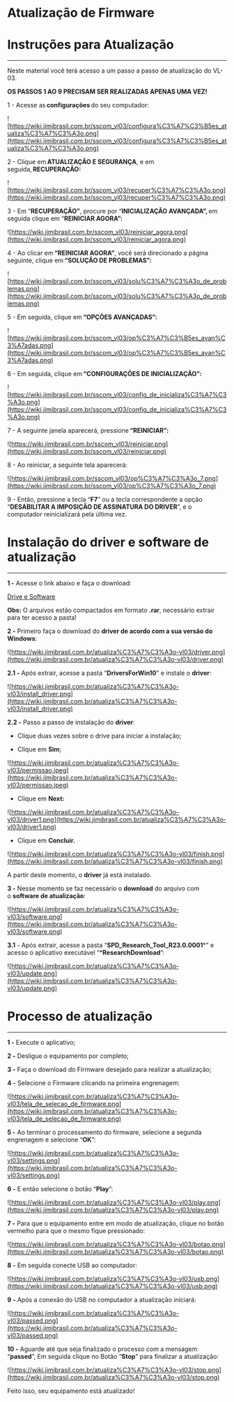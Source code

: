 # Atualização de Firmware

# Instruções para Atualização

---

Neste material você terá acesso a um passo a passo de atualização do VL-03.

**OS PASSOS 1 AO 9 PRECISAM SER REALIZADAS APENAS UMA VEZ!**

1 - Acesse as **configurações** do seu computador:

![https://wiki.jimibrasil.com.br/sscom_vl03/configura%C3%A7%C3%B5es_atualiza%C3%A7%C3%A3o.png](https://wiki.jimibrasil.com.br/sscom_vl03/configura%C3%A7%C3%B5es_atualiza%C3%A7%C3%A3o.png)

2 - Clique em **ATUALIZAÇÃO E SEGURANÇA**, e em seguida, **RECUPERAÇÃO:**

![https://wiki.jimibrasil.com.br/sscom_vl03/recuper%C3%A7%C3%A3o.png](https://wiki.jimibrasil.com.br/sscom_vl03/recuper%C3%A7%C3%A3o.png)

3 - Em “**RECUPERAÇÃO”**, procure por “**INICIALIZAÇÃO AVANÇADA”,** em seguida clique em “**REINICIAR AGORA”:**

![https://wiki.jimibrasil.com.br/sscom_vl03/reiniciar_agora.png](https://wiki.jimibrasil.com.br/sscom_vl03/reiniciar_agora.png)

4 - Ao clicar em **“REINICIAR AGORA”**, você será direcionado a página seguinte, clique em **“SOLUÇÃO DE PROBLEMAS”:**

![https://wiki.jimibrasil.com.br/sscom_vl03/solu%C3%A7%C3%A3o_de_problemas.png](https://wiki.jimibrasil.com.br/sscom_vl03/solu%C3%A7%C3%A3o_de_problemas.png)

5 - Em seguida, clique em **“OPÇÕES AVANÇADAS”:**

![https://wiki.jimibrasil.com.br/sscom_vl03/op%C3%A7%C3%B5es_avan%C3%A7adas.png](https://wiki.jimibrasil.com.br/sscom_vl03/op%C3%A7%C3%B5es_avan%C3%A7adas.png)

6 - Em seguida, clique em **“CONFIGURAÇÕES DE INICIALIZAÇÃO”:**

![https://wiki.jimibrasil.com.br/sscom_vl03/config_de_inicializa%C3%A7%C3%A3o.png](https://wiki.jimibrasil.com.br/sscom_vl03/config_de_inicializa%C3%A7%C3%A3o.png)

7 - A seguinte janela aparecerá, pressione **“REINICIAR”:**

![https://wiki.jimibrasil.com.br/sscom_vl03/reiniciar.png](https://wiki.jimibrasil.com.br/sscom_vl03/reiniciar.png)

8 - Ao reiniciar, a seguinte tela aparecerá:

![https://wiki.jimibrasil.com.br/sscom_vl03/op%C3%A7%C3%A3o_7.png](https://wiki.jimibrasil.com.br/sscom_vl03/op%C3%A7%C3%A3o_7.png)

9 - Então, pressione a tecla “**F7**” ou a tecla correspondente a opção “**DESABILITAR A IMPOSIÇÃO DE ASSINATURA DO DRIVER**”, e o computador reinicializará pela última vez.

# Instalação do driver e software de atualização

---

**1 -** Acesse o link abaixo e faça o download:

[Drive e Software](https://newtectelemetria-my.sharepoint.com/:f:/g/personal/lucimar_newtectelemetria_com_br/EtDBnnnHRhlArc_xGtXFAHoBdEQ8qDubs2xMO5IAeqCuaA?e=UpIvsY)

**Obs:** O arquivos estão compactados em formato **.rar**, necessário extrair para ter acesso a pasta!

**2 -** Primeiro faça o download do **driver de acordo com a sua versão do Windows**:

![https://wiki.jimibrasil.com.br/atualiza%C3%A7%C3%A3o-vl03/driver.png](https://wiki.jimibrasil.com.br/atualiza%C3%A7%C3%A3o-vl03/driver.png)

**2.1 -** Após extrair, acesse a pasta “**DriversForWin10**” e instale o **driver**:

![https://wiki.jimibrasil.com.br/atualiza%C3%A7%C3%A3o-vl03/install_driver.png](https://wiki.jimibrasil.com.br/atualiza%C3%A7%C3%A3o-vl03/install_driver.png)

**2.2 -** Passo a passo de instalação do **driver**:

- Clique duas vezes sobre o drive para iniciar a instalação;

- Clique em **Sim**;

![https://wiki.jimibrasil.com.br/atualiza%C3%A7%C3%A3o-vl03/permissao.jpeg](https://wiki.jimibrasil.com.br/atualiza%C3%A7%C3%A3o-vl03/permissao.jpeg)

- Clique em **Next:**

![https://wiki.jimibrasil.com.br/atualiza%C3%A7%C3%A3o-vl03/driver1.png](https://wiki.jimibrasil.com.br/atualiza%C3%A7%C3%A3o-vl03/driver1.png)

- Clique em **Concluir.**

![https://wiki.jimibrasil.com.br/atualiza%C3%A7%C3%A3o-vl03/finish.png](https://wiki.jimibrasil.com.br/atualiza%C3%A7%C3%A3o-vl03/finish.png)

A partir deste momento, o **driver** já está instalado.

**3 -** Nesse momento se faz necessário o **download** do arquivo com o **software de atualização**:

![https://wiki.jimibrasil.com.br/atualiza%C3%A7%C3%A3o-vl03/software.png](https://wiki.jimibrasil.com.br/atualiza%C3%A7%C3%A3o-vl03/software.png)

**3.1** - Após extrair, acesse a pasta “**SPD_Research_Tool_R23.0.0001***” e acesso o aplicativo executável “***ResearchDownload**”:

![https://wiki.jimibrasil.com.br/atualiza%C3%A7%C3%A3o-vl03/update.png](https://wiki.jimibrasil.com.br/atualiza%C3%A7%C3%A3o-vl03/update.png)

# Processo de atualização

---

**1 -** Execute o aplicativo;

**2 -** Desligue o equipamento por completo;

**3 -** Faça o download do Firmware desejado para realizar a atualização;

**4 -** Selecione o Firmware clicando na primeira engrenagem:

![https://wiki.jimibrasil.com.br/atualiza%C3%A7%C3%A3o-vl03/tela_de_selecao_de_firmware.png](https://wiki.jimibrasil.com.br/atualiza%C3%A7%C3%A3o-vl03/tela_de_selecao_de_firmware.png)

**5 -** Ao terminar o processamento do firmware, selecione a segunda engrenagem e selecione “**OK**”:

![https://wiki.jimibrasil.com.br/atualiza%C3%A7%C3%A3o-vl03/settings.png](https://wiki.jimibrasil.com.br/atualiza%C3%A7%C3%A3o-vl03/settings.png)

**6 -** E então selecione o botão “**Play**”:

![https://wiki.jimibrasil.com.br/atualiza%C3%A7%C3%A3o-vl03/play.png](https://wiki.jimibrasil.com.br/atualiza%C3%A7%C3%A3o-vl03/play.png)

**7 -** Para que o equipamento entre em modo de atualização, clique no botão vermelho para que o mesmo fique pressionado:

![https://wiki.jimibrasil.com.br/atualiza%C3%A7%C3%A3o-vl03/botao.png](https://wiki.jimibrasil.com.br/atualiza%C3%A7%C3%A3o-vl03/botao.png)

**8 -** Em seguida conecte USB ao computador:

![https://wiki.jimibrasil.com.br/atualiza%C3%A7%C3%A3o-vl03/usb.png](https://wiki.jimibrasil.com.br/atualiza%C3%A7%C3%A3o-vl03/usb.png)

**9 -** Após a conexão do USB no computador a atualização iniciará:

![https://wiki.jimibrasil.com.br/atualiza%C3%A7%C3%A3o-vl03/passed.png](https://wiki.jimibrasil.com.br/atualiza%C3%A7%C3%A3o-vl03/passed.png)

**10 -** Aguarde até que seja finalizado o processo com a mensagem “**passed**”, Em seguida clique no Botão “**Stop**” para finalizar a atualização:

![https://wiki.jimibrasil.com.br/atualiza%C3%A7%C3%A3o-vl03/stop.png](https://wiki.jimibrasil.com.br/atualiza%C3%A7%C3%A3o-vl03/stop.png)

Feito isso, seu equipamento está atualizado!